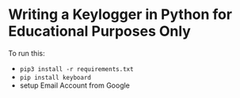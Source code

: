 # Writing a Keylogger in Python for Educational Purposes Only
To run this:
- `pip3 install -r requirements.txt`
- `pip install keyboard`
-  setup Email Account from Google
